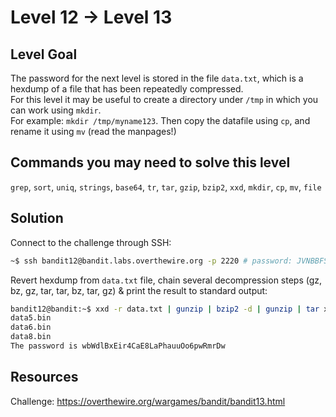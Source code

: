 # Level 12 → Level 13

## Level Goal
The password for the next level is stored in the file `data.txt`, which is a hexdump of a file that has been repeatedly compressed.  
For this level it may be useful to create a directory under `/tmp` in which you can work using `mkdir`.  
For example: `mkdir /tmp/myname123`. Then copy the datafile using `cp`, and rename it using `mv` (read the manpages!)

## Commands you may need to solve this level
`grep`, `sort`, `uniq`, `strings`, `base64`, `tr`, `tar`, `gzip`, `bzip2`, `xxd`, `mkdir`, `cp`, `mv`, `file`

## Solution

Connect to the challenge through SSH:

```sh
~$ ssh bandit12@bandit.labs.overthewire.org -p 2220 # password: JVNBBFSmZwKKOP0XbFXOoW8chDz5yVRv
```

Revert hexdump from `data.txt` file, chain several decompression steps (gz, bz, gz, tar, tar, bz, tar, gz) & print the result to standard output:

```sh
bandit12@bandit:~$ xxd -r data.txt | gunzip | bzip2 -d | gunzip | tar xvO | tar xvO | bzip2 -d | tar xvO | gunzip
data5.bin
data6.bin
data8.bin
The password is wbWdlBxEir4CaE8LaPhauuOo6pwRmrDw
```

## Resources

Challenge: https://overthewire.org/wargames/bandit/bandit13.html
